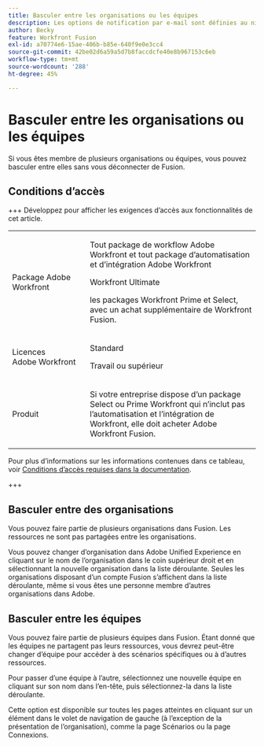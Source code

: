 ```yaml
---
title: Basculer entre les organisations ou les équipes
description: Les options de notification par e-mail sont définies au niveau de l’équipe.
author: Becky
feature: Workfront Fusion
exl-id: a70774e6-15ae-406b-b85e-640f9e0e3cc4
source-git-commit: 42be02d6a59a5d7b8faccdcfe40e8b967153c6eb
workflow-type: tm+mt
source-wordcount: '288'
ht-degree: 45%

---
```


# Basculer entre les organisations ou les équipes

Si vous êtes membre de plusieurs organisations ou équipes, vous pouvez basculer entre elles sans vous déconnecter de Fusion.

## Conditions d’accès

+++ Développez pour afficher les exigences d’accès aux fonctionnalités de cet article.

<table style="table-layout:auto">
 <col> 
 <col> 
 <tbody> 
  <tr> 
   <td role="rowheader">Package Adobe Workfront</td> 
   <td> <p>Tout package de workflow Adobe Workfront et tout package d’automatisation et d’intégration Adobe Workfront</p><p>Workfront Ultimate</p><p>les packages Workfront Prime et Select, avec un achat supplémentaire de Workfront Fusion.</p> </td> 
  </tr> 
  <tr data-mc-conditions=""> 
   <td role="rowheader">Licences Adobe Workfront</td> 
   <td> <p>Standard</p><p>Travail ou supérieur</p> </td> 
  </tr> 
  <tr> 
   <td role="rowheader">Produit</td> 
   <td>
   <p>Si votre entreprise dispose d’un package Select ou Prime Workfront qui n’inclut pas l’automatisation et l’intégration de Workfront, elle doit acheter Adobe Workfront Fusion.</li></ul>
   </td> 
  </tr>
 </tbody> 
</table>

Pour plus d’informations sur les informations contenues dans ce tableau, voir [Conditions d’accès requises dans la documentation](/help/workfront-fusion/references/licenses-and-roles/access-level-requirements-in-documentation.md).

+++

## Basculer entre des organisations

Vous pouvez faire partie de plusieurs organisations dans Fusion. Les ressources ne sont pas partagées entre les organisations.

Vous pouvez changer d’organisation dans Adobe Unified Experience en cliquant sur le nom de l’organisation dans le coin supérieur droit et en sélectionnant la nouvelle organisation dans la liste déroulante. Seules les organisations disposant d’un compte Fusion s’affichent dans la liste déroulante, même si vous êtes une personne membre d’autres organisations dans Adobe.

## Basculer entre les équipes

Vous pouvez faire partie de plusieurs équipes dans Fusion. Étant donné que les équipes ne partagent pas leurs ressources, vous devrez peut-être changer d’équipe pour accéder à des scénarios spécifiques ou à d’autres ressources.

Pour passer d’une équipe à l’autre, sélectionnez une nouvelle équipe en cliquant sur son nom dans l’en-tête, puis sélectionnez-la dans la liste déroulante.

Cette option est disponible sur toutes les pages atteintes en cliquant sur un élément dans le volet de navigation de gauche (à l’exception de la présentation de l’organisation), comme la page Scénarios ou la page Connexions.
